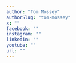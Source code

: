 ```yaml
---
author: "Tom Mossey"
authorSlug: "tom-mossey"
x: ""
facebook: ""
instagram: ""
linkedin: ""
youtube: ""
url: ""
---
```

